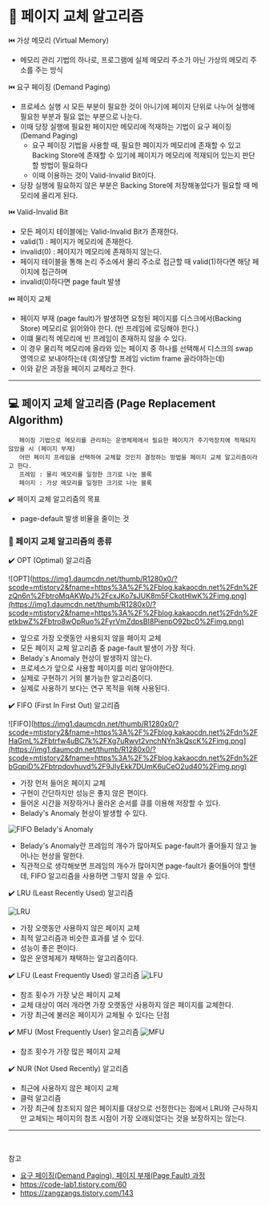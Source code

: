 # :pushpin: 페이지 교체 알고리즘
⏮️ 가상 메모리 (Virtual Memory)
- 메모리 관리 기법의 하나로, 프로그램에 실제 메모리 주소가 아닌 가상의 메모리 주소를 주는 방식

⏮️ 요구 페이징 (Demand Paging)
- 프로세스 실행 시 모든 부분이 필요한 것이 아니기에 페이지 단위로 나누어 실행에 필요한 부분과 필요 없는 부분으로 나눈다.
- 이때 당장 실행에 필요한 페이지만 메모리에 적재하는 기법이 요구 페이징 (Demand Paging)
  - 요구 페이징 기법을 사용할 때, 필요한 페이지가 메모리에 존재할 수 있고 Backing Store에 존재할 수 있기에 페이지가 메모리에 적재되어 있는지 판단할 방법이 필요하다
  - 이때 이용하는 것이 Valid-Invalid Bit이다.
- 당장 실행에 필요하지 않은 부분은 Backing Store에 저장해놓았다가 필요할 때 메모리에 올리게 된다.

⏮️ Valid-Invalid Bit
- 모든 페이지 테이블에는 Valid-Invalid Bit가 존재한다.
- valid(1) : 페이지가 메모리에 존재한다.
- invalid(0) : 페이지가 메모리에 존재하지 않는다.
- 페이지 테이블을 통해 논리 주소에서 물리 주소로 접근할 때 valid(1)하다면 해당 페이지에 접근하며
- invalid(0)하다면 page fault 발생


⏮️ 페이지 교체
- 페이지 부재 (page fault)가 발생하면 요청된 페이지를 디스크에서(Backing Store) 메모리로 읽어와야 한다. (빈 프레임에 로딩해야 한다.)
- 이떄 물리적 메모리에 빈 프레임이 존재하지 않을 수 있다.
- 이 경우 물리적 메모리에 올라와 있는 페이지 중 하나를 선택해서 디스크의 swap 영역으로 보내야하는데 (희생당할 프레임 victim frame 골라야하는데)
- 이와 같은 과정을 페이지 교체라고 한다.

---
## :computer: 페이지 교체 알고리즘 (Page Replacement Algorithm)
       페이징 기법으로 메모리를 관리하는 운영체제에서 필요한 페이지가 주기억장치에 적재되지 않았을 시 (페이지 부재)
       어떤 페이지 프레임을 선택하여 교체할 것인지 결정하는 방법을 페이지 교체 알고리즘이라고 한다.
       프레임 : 물리 메모리를 일정한 크기로 나눈 블록
       페이지 : 가상 메모리를 일정한 크기로 나눈 블록

✔️ 페이지 교체 알고리즘의 목표
  - page-default 발생 비율을 줄이는 것

### 📃 페이지 교체 알고리즘의 종류
  
:heavy_check_mark: OPT (Optimal) 알고리즘

   ![OPT](https://img1.daumcdn.net/thumb/R1280x0/?scode=mtistory2&fname=https%3A%2F%2Fblog.kakaocdn.net%2Fdn%2FzQn6n%2FbtroMqAKWpJ%2FcxJKo7sJUK8m5FCkotHlwK%2Fimg.png](https://img1.daumcdn.net/thumb/R1280x0/?scode=mtistory2&fname=https%3A%2F%2Fblog.kakaocdn.net%2Fdn%2FetkbwZ%2Fbtro8wOpRuo%2FyrVmZdpsBI8PienpO92bc0%2Fimg.png)

  - 앞으로 가장 오랫동안 사용되지 않을 페이지 교체
  - 모든 페이지 교체 알고리즘 중 page-fault 발생이 가장 적다.
  - Belady`s Anomaly 현상이 발생하지 않는다.
  - 프로세스가 앞으로 사용할 페이지를 미리 알아야한다.
  - 실제로 구현하기 거의 불가능한 알고리즘이다.
  - 실제로 사용하기 보다는 연구 목적을 위해 사용된다.

:heavy_check_mark: FIFO (First In First Out) 알고리즘

![FIFO](https://img1.daumcdn.net/thumb/R1280x0/?scode=mtistory2&fname=https%3A%2F%2Fblog.kakaocdn.net%2Fdn%2FHaGmL%2Fbtrfw4uBC7k%2FXg7uRwvt2vnchNYn3kQscK%2Fimg.png](https://img1.daumcdn.net/thumb/R1280x0/?scode=mtistory2&fname=https%3A%2F%2Fblog.kakaocdn.net%2Fdn%2FbGqpiD%2Fbtrpdovhuvd%2F9JIyEkk7DUmK6uCeO2ud40%2Fimg.png)
  
  - 가장 먼저 들어온 페이지 교체
  - 구현이 간단하지만 성능은 좋지 않은 편이다.
  - 들어온 시간을 저장하거나 올라온 순서를 큐를 이용해 저장할 수 있다.
  - Belady's Anomaly 현상이 발생할 수 있다.

  ![FIFO Belady's Anomaly](https://img1.daumcdn.net/thumb/R1280x0/?scode=mtistory2&fname=https%3A%2F%2Fblog.kakaocdn.net%2Fdn%2FttDLU%2FbtroYk2Bcan%2FksjC4QSI5D4w4agvUJdBd0%2Fimg.jpg)

  - Belady's Anomaly란 프레임의 개수가 많아져도 page-fault가 줄어들지 않고 늘어나는 현상을 말한다.
  - 직관적으로 생각해보면 프레임의 개수가 많아지면 page-fault가 줄어들어야 할텐데, FIFO 알고리즘을 사용하면 그렇지 않을 수 있다.

✔️ LRU (Least Recently Used) 알고리즘    

  ![LRU](https://img1.daumcdn.net/thumb/R1280x0/?scode=mtistory2&fname=https%3A%2F%2Fblog.kakaocdn.net%2Fdn%2F4z1Wa%2Fbtro38mZn1V%2F2k9TKkjOJiGm7A9LkCndR1%2Fimg.png)
  
  - 가장 오랫동안 사용하지 않은 페이지 교체
  - 최적 알고리즘과 비슷한 효과를 낼 수 있다.
  - 성능이 좋은 편이다.
  - 많은 운영체제가 채택하는 알고리즘이다.


✔️ LFU (Least Frequently Used) 알고리즘
  ![LFU](https://img1.daumcdn.net/thumb/R1280x0/?scode=mtistory2&fname=https%3A%2F%2Fblog.kakaocdn.net%2Fdn%2Fk3rlo%2Fbtro8xT5B3y%2FDU9CSseZMbyWRwuo6X230K%2Fimg.png)
  - 참조 횟수가 가장 낮은 페이지 교체
  - 교체 대상이 여러 개라면 가장 오랫동안 사용하지 않은 페이지를 교체한다.
  - 가장 최근에 불러온 페이지가 교체될 수 있다는 단점

✔️ MFU (Most Frequently User) 알고리즘
  ![MFU](https://img1.daumcdn.net/thumb/R1280x0/?scode=mtistory2&fname=https%3A%2F%2Fblog.kakaocdn.net%2Fdn%2FbcvcNG%2FbtroVqoH7Ic%2FRFGqK4Lsiqls1FfXGN4Fs1%2Fimg.png)
  - 참조 횟수가 가장 많은 페이지 교체

✔️ NUR (Not Used Recently) 알고리즘
   - 최근에 사용하지 않은 페이지 교체
   - 클럭 알고리즘
   - 가장 최근에 참조되지 않은 페이지를 대상으로 선정한다는 점에서 LRU와 근사하지만 교체되는 페이지의 참조 시점이 가장 오래되었다는 것을 보장하지는 않는다.
---

<br>

참고
- [요구 페이징(Demand Paging), 페이지 부재(Page Fault) 과정](https://code-lab1.tistory.com/59)
- https://code-lab1.tistory.com/60
- https://zangzangs.tistory.com/143
